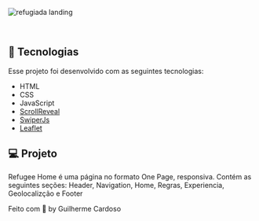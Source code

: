 

  

![refugiada landing](https://user-images.githubusercontent.com/86062682/172030734-797c2644-012f-43ef-a9fa-0061ab9e7f55.jpg)

  
<br>


## 🚀 Tecnologias

Esse projeto foi desenvolvido com as seguintes tecnologias:

- HTML
- CSS
- JavaScript
- [ScrollReveal](https://scrollrevealjs.org/)
- [SwiperJs](https://swiperjs.com/)
- [Leaflet](https://leafletjs.com/)

## 💻 Projeto

Refugee Home é uma página no formato One Page, responsiva. Contém as seguintes seções: Header, Navigation, Home, Regras, Experiencia, Geolocalizção e Footer


Feito com 💜 by Guilherme Cardoso 




